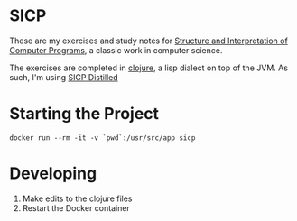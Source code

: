 # SICP

These are my exercises and study notes for [Structure and Interpretation of Computer Programs](https://mitpress.mit.edu/sicp/), a classic work in computer science.

The exercises are completed in [clojure](http://clojure.org/), a lisp dialect on top of the JVM. As such, I'm using [SICP Distilled](http://www.sicpdistilled.com/)

# Starting the Project

    docker run --rm -it -v `pwd`:/usr/src/app sicp

# Developing

1. Make edits to the clojure files
2. Restart the Docker container
